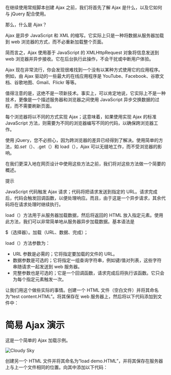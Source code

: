 在继续使用常规脚本创建 Ajax 之前，我们将首先了解 Ajax 是什么，以及它如何与 jQuery 配合使用。

那么，什么是 Ajax？

Ajax 是异步 JavaScript 和 XML 的缩写。它实际上只是一种将数据从服务器加载到 web 浏览器的方式，而不必重新加载整个页面。

简而言之，Ajax 使用基于 JavaScript 的 XMLHttpRequest 对象将信息发送到 web 浏览器并异步接收。它在后台执行此操作，不会干扰或中断用户体验。

Ajax 现在非常流行，你会发现很难找到一个没有以某种方式使用它的应用程序。例如，由 Ajax 驱动的一些最大的在线应用程序是 YouTube、Facebook、谷歌文档、谷歌地图、Gmail、Flickr 等等。

值得注意的是，这绝不是一项新技术。事实上，可以肯定地说，它实际上不是一种技术，更像是一个描述服务器和浏览器之间使用 JavaScript 异步交换数据的过程，而不需要刷新页面。

每个浏览器将以不同的方式实现 Ajax；这意味着，如果使用实现 Ajax 的标准 JavaScript 方法，则需要为不同的浏览器编写不同的代码，以确保跨浏览器工作。

使用 jQuery，您不必担心，因为跨浏览器的差异已经得到了解决。使用简单的方法，如$.set（）、$.get（）和 load（），Ajax 可以无缝地工作，而不受浏览器的影响。

在我们更深入地在网页设计中使用这些方法之前，我们将对这些方法做一个简要的概述。

提示

JavaScript 代码触发 Ajax 请求；代码将把请求发送到指定的 URL。请求完成后，代码会触发回调函数，以便处理响应。而且，由于这是一个异步请求，其余代码将在请求处理时继续执行。

load（）方法用于从服务器加载数据，然后将返回的 HTML 放入指定元素。使用此方法，我们可以非常简单地从服务器异步加载数据。基本语法是

$（选择器）。加载（URL、数据、完成）；

load（）方法参数为：

*   URL 参数是必需的；它将指定要加载的文件的 URL。
*   数据参数是可选的；它将指定一组查询字符串，例如键/值对列表，这些字符串随请求一起发送到 web 服务器。
*   完整参数也是可选的；它是一个回调函数，请求完成后将执行该函数。它只会为每个指定元素触发一次。

让我们用这个做些实际的事情。创建一个 HTML 文件（空白文件）并将其命名为“test content.HTML”。将其保存在 web 服务器上，然后将以下代码添加到文件中：

# 简易 Ajax 演示

这是一个简单的 Ajax 加载示例。

![Cloudy Sky](img/sky.jpg)

创建另一个 HTML 文件并将其命名为“load demo.HTML”，并将其保存在服务器上与上一个文件相同的位置。向其中添加以下代码：

<title>jQuery 加载（）演示</title>